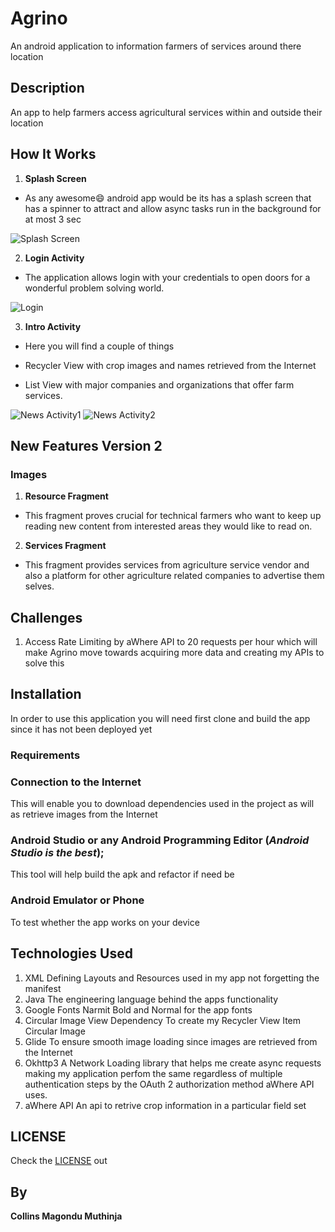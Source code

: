 # Agrino
An android application to information farmers of services around there location

## Description

An app to help farmers access agricultural services within and outside their location


## How It Works

1. **Splash Screen**
* As any awesome:smile: android app would be its has a splash screen
that has a spinner to attract and allow async tasks run in the background for
at most 3 sec

![Splash Screen](splash.png)

2. **Login Activity**

* The application allows login with your credentials to open doors for a wonderful
problem solving world.

![Login](login.png)

3. **Intro Activity**
* Here you will find a couple of things

* Recycler View with crop images and names retrieved from the Internet
* List View with major companies and organizations that offer farm services.

![News Activity1](news1.png)
![News Activity2](news2.png)


## New Features **Version 2**

### Images



1. **Resource Fragment**

* This fragment proves crucial for technical farmers who want to keep up reading new content from
interested areas they would like to read on.

2. **Services Fragment**
* This fragment  provides services from agriculture service vendor and also a platform for
other agriculture related  companies to advertise them selves.


## Challenges

1. Access Rate Limiting by aWhere API to 20 requests per hour which
will make Agrino move towards acquiring more data and creating my APIs to solve this

## Installation

In order to use this application you will need first clone and build the app
since it has not been deployed yet

### **Requirements**

###  Connection to the Internet
This will enable you to download dependencies used in the project as will as
retrieve images from the Internet

### Android Studio or any Android Programming Editor (*Android Studio is the best*);
This tool will help build the apk and refactor if need be

### Android Emulator or Phone
To test whether the app works on your device


## Technologies Used
1. XML
Defining Layouts and Resources used in my app not forgetting the manifest
2. Java
The engineering language behind the apps functionality
3. Google Fonts
Narmit Bold and Normal for the app fonts
4. Circular Image View Dependency
To create my Recycler View Item Circular Image
5. Glide
To ensure smooth image loading since images are retrieved from the Internet
6. Okhttp3
A Network Loading library that helps me create async requests making my application
perfom the same regardless of multiple authentication steps by the OAuth 2 authorization method aWhere API uses.
7. aWhere API
An api to retrive crop information in a particular field set


## LICENSE
Check the [LICENSE](LICENSE) out

## By
**Collins Magondu Muthinja**

